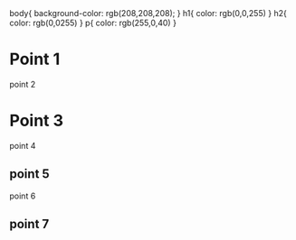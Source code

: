 <!DOCTYPE html>
<html>
<head>
<meta charset="utf-8">
<link  rel="stylesheet" href="style.css" >
<title>Hometask2</title>
body{
    background-color: rgb(208,208,208);
}
h1{
    color: rgb(0,0,255)
}
h2{
    color: rgb(0,0255)
}
p{
    color: rgb(255,0,40)
}
</head>
<boby>

<h1> Point 1 </h1>
<p>point 2</p>
<h1>Point 3</h1>
<p>point 4</p>
<h2>point 5</h2>
<p>point 6</p>
<h2>point 7</h2>
</body>
</html>